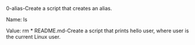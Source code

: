 0-alias-Create a script that creates an alias.



Name: ls

Value: rm *
README.md-Create a script that prints hello user, where user is the current Linux user.
